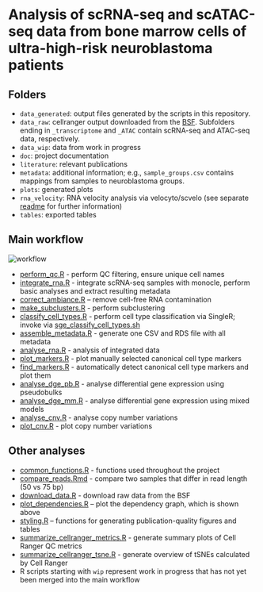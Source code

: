 # Analysis of scRNA-seq and scATAC-seq data from bone marrow cells of ultra-high-risk neuroblastoma patients

## Folders

- `data_generated`: output files generated by the scripts in this repository.
- `data_raw`: cellranger output downloaded from the [BSF](https://biomedical-sequencing.at/projects/BSA_0407_STM_Neuroblastoma_2ba0210fb73d412397728e8a97a3e423). Subfolders ending in `_transcriptome` and `_ATAC` contain scRNA-seq and ATAC-seq data, respectively.
- `data_wip`: data from work in progress
- `doc`: project documentation
- `literature`: relevant publications
- `metadata`: additional information; e.g., `sample_groups.csv` contains mappings from samples to neuroblastoma groups.
- `plots`: generated plots
- `rna_velocity`: RNA velocity analysis via velocyto/scvelo
  (see separate [readme](rna_velocity/README.md) for further information)
- `tables`: exported tables



## Main workflow

![workflow](plots/dependency_graph.png)

- [perform_qc.R](perform_qc.R) -
  perform QC filtering, ensure unique cell names
- [integrate_rna.R](integrate_rna.R) -
  integrate scRNA-seq samples with monocle, perform basic analyses
  and extract resulting metadata
- [correct_ambiance.R](correct_ambiance.R) –
  remove cell-free RNA contamination
- [make_subclusters.R](make_subclusters.R) -
  perform subclustering
- [classify_cell_types.R](classify_cell_types.R) -
  perform cell type classification via SingleR;
  invoke via [sge_classify_cell_types.sh](sge_classify_cell_types.sh)
- [assemble_metadata.R](assemble_metadata.R) -
  generate one CSV and RDS file with all metadata
- [analyse_rna.R](analyse_rna.R) -
  analysis of integrated data
- [plot_markers.R](plot_markers.R) -
  plot manually selected canonical cell type markers
- [find_markers.R](find_markers.R) -
  automatically detect canonical cell type markers and plot them
- [analyse_dge_pb.R](analyse_dge_pb.R) -
  analyse differential gene expression using pseudobulks
- [analyse_dge_mm.R](analyse_dge_mm.R) -
  analyse differential gene expression using mixed models
- [analyse_cnv.R](analyse_cnv.R) -
  analyse copy number variations
- [plot_cnv.R](plot_cnv.R) - 
  plot copy number variations



## Other analyses

- [common_functions.R](common_functions.R) -
  functions used throughout the project
- [compare_reads.Rmd](compare_reads.Rmd) -
  compare two samples that differ in read length (50 vs 75 bp)
- [download_data.R](download_data.R) -
  download raw data from the BSF
- [plot_dependencies.R](plot_dependencies.R) –
  plot the dependency graph, which is shown above
- [styling.R](styling.R) –
  functions for generating publication-quality figures and tables
- [summarize_cellranger_metrics.R](summarize_cellranger_metrics.R) -
  generate summary plots of Cell Ranger QC metrics
- [summarize_cellranger_tsne.R](summarize_cellranger_tsne.R) -
  generate overview of tSNEs calculated by Cell Ranger
- R scripts starting with `wip` represent work in progress
  that has not yet been merged into the main workflow
